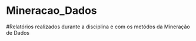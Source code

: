 # Mineracao_Dados
#Relatórios realizados durante a disciplina e com os metódos da Mineração de Dados
